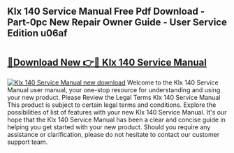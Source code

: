 ## Klx 140 Service Manual Free Pdf Download - Part-0pc New Repair Owner Guide - User Service Edition u06af

# <h2><a href="http://bc12058.oget.top/?id=Klx+140+Service+Manual">🔗Download New 👉🔴 Klx 140 Service Manual</a></h2>

[![Klx 140 Service Manual new download](https://i.imgur.com/5g1atiW.png)](http://bc12058.oget.top/?id=Klx+140+Service+Manual)
Welcome to the Klx 140 Service Manual user manual, your one-stop resource for understanding and using your new product. Please Review the Legal Terms Klx 140 Service Manual This product is subject to certain legal terms and conditions. Explore the possibilities of list of features with your new Klx 140 Service Manual. It's our hope that the Klx 140 Service Manual has been a clear and concise guide in helping you get started with your new product. Should you require any assistance or clarification, please do not hesitate to contact our customer support team.
